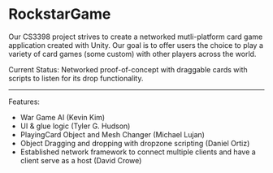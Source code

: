 # RockstarGame

Our CS3398 project strives to create a networked mutli-platform card game application created with Unity. Our goal is to offer users the choice to play a variety of card games (some custom) with other players across the world.

Current Status: Networked proof-of-concept with draggable cards with scripts to listen for its drop functionality.

------

Features:
  - War Game AI (Kevin Kim)
  - UI & glue logic (Tyler G. Hudson)
  - PlayingCard Object and Mesh Changer (Michael Lujan)
  - Object Dragging and dropping with dropzone scripting (Daniel Ortiz)
  - Established network framework to connect multiple clients and have a client serve as a host (David Crowe)
